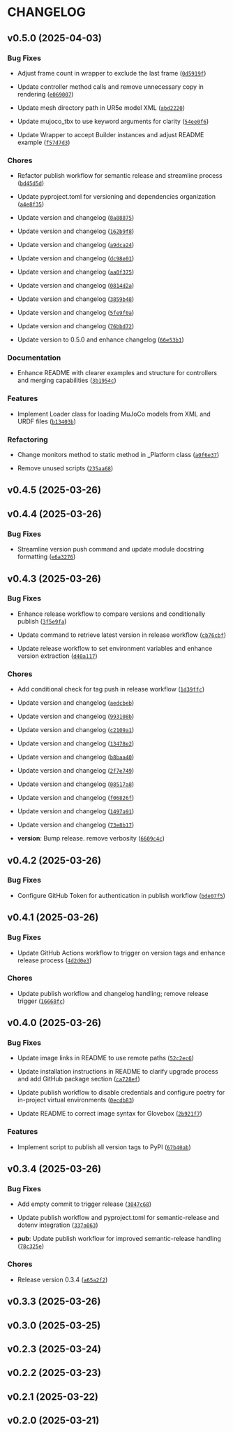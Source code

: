 # CHANGELOG

## v0.5.0 (2025-04-03)

### Bug Fixes

- Adjust frame count in wrapper to exclude the last frame
  ([`0d5919f`](https://github.com/MGross21/mujoco-toolbox/commit/0d5919f807474fd2f7b7d66a5d05a5296200ad61))

- Update controller method calls and remove unnecessary copy in rendering
  ([`e069007`](https://github.com/MGross21/mujoco-toolbox/commit/e069007ebd81ff3fa799e65976815385a33d494a))

- Update mesh directory path in UR5e model XML
  ([`abd2220`](https://github.com/MGross21/mujoco-toolbox/commit/abd22201e6fac08f22f7a505fe356044675d2bdf))

- Update mujoco_tbx to use keyword arguments for clarity
  ([`54ee0f6`](https://github.com/MGross21/mujoco-toolbox/commit/54ee0f6ae5772b2a2d5eb472037ba4ffdc30d944))

- Update Wrapper to accept Builder instances and adjust README example
  ([`f57d7d3`](https://github.com/MGross21/mujoco-toolbox/commit/f57d7d37dc41ba379d12c5d23db210149665dbc7))

### Chores

- Refactor publish workflow for semantic release and streamline process
  ([`bd45d5d`](https://github.com/MGross21/mujoco-toolbox/commit/bd45d5d1436a5b7d72988fcc553655faafa51988))

- Update pyproject.toml for versioning and dependencies organization
  ([`a4e8f35`](https://github.com/MGross21/mujoco-toolbox/commit/a4e8f356b2ec48270abc2333f2c4ae9a70281481))

- Update version and changelog
  ([`8a88875`](https://github.com/MGross21/mujoco-toolbox/commit/8a888751fb3d6df95924a5aa9e44a73a2b8a2e2a))

- Update version and changelog
  ([`162b9f8`](https://github.com/MGross21/mujoco-toolbox/commit/162b9f8fd3b075a753ca66a338dc7ba2cef17380))

- Update version and changelog
  ([`a9dca24`](https://github.com/MGross21/mujoco-toolbox/commit/a9dca241627468673cb55cf65cae07a1c6b145e3))

- Update version and changelog
  ([`dc98e01`](https://github.com/MGross21/mujoco-toolbox/commit/dc98e01d07baf696121dd158d8bcfcfc3e61bef1))

- Update version and changelog
  ([`aa0f375`](https://github.com/MGross21/mujoco-toolbox/commit/aa0f3755ad18982a6ac63f403aea36118a118aff))

- Update version and changelog
  ([`0814d2a`](https://github.com/MGross21/mujoco-toolbox/commit/0814d2a41fe2f8c40711ed433fca8bdc82efbec9))

- Update version and changelog
  ([`3859b48`](https://github.com/MGross21/mujoco-toolbox/commit/3859b4874bf28673e0d35344f63775262c54bfe3))

- Update version and changelog
  ([`5fe9f0a`](https://github.com/MGross21/mujoco-toolbox/commit/5fe9f0adac5bf572462730bf8000f7162fea42f7))

- Update version and changelog
  ([`76bbd72`](https://github.com/MGross21/mujoco-toolbox/commit/76bbd72bcd894c571827e2d33b11c68e78f9e761))

- Update version to 0.5.0 and enhance changelog
  ([`66e53b1`](https://github.com/MGross21/mujoco-toolbox/commit/66e53b1d3cbae2b6f77af04b94b194b42a707882))

### Documentation

- Enhance README with clearer examples and structure for controllers and merging capabilities
  ([`3b1954c`](https://github.com/MGross21/mujoco-toolbox/commit/3b1954c7d2b553f862cc7e3ee2bea04fa7af5273))

### Features

- Implement Loader class for loading MuJoCo models from XML and URDF files
  ([`b13403b`](https://github.com/MGross21/mujoco-toolbox/commit/b13403b394074cbbf29f61a7a94d2c889600dcf3))

### Refactoring

- Change monitors method to static method in _Platform class
  ([`a0f6e37`](https://github.com/MGross21/mujoco-toolbox/commit/a0f6e37f68dde8eba12ca7b57db6aa27130aa8d3))

- Remove unused scripts
  ([`235aa68`](https://github.com/MGross21/mujoco-toolbox/commit/235aa68ba2a30243b062956691d22ab393d23edb))


## v0.4.5 (2025-03-26)


## v0.4.4 (2025-03-26)

### Bug Fixes

- Streamline version push command and update module docstring formatting
  ([`e6a3276`](https://github.com/MGross21/mujoco-toolbox/commit/e6a3276f8ca7005e9d366bb676e3cb26ee86dfbf))


## v0.4.3 (2025-03-26)

### Bug Fixes

- Enhance release workflow to compare versions and conditionally publish
  ([`3f5e9fa`](https://github.com/MGross21/mujoco-toolbox/commit/3f5e9fa5c9036234cbfb364296a2caaac9e14699))

- Update command to retrieve latest version in release workflow
  ([`cb76cbf`](https://github.com/MGross21/mujoco-toolbox/commit/cb76cbf540e6f25e6c5c29a290769e3921b5e97a))

- Update release workflow to set environment variables and enhance version extraction
  ([`d40a117`](https://github.com/MGross21/mujoco-toolbox/commit/d40a117cd39e5e919b88a8c2be4fa41d1868f79c))

### Chores

- Add conditional check for tag push in release workflow
  ([`1d39ffc`](https://github.com/MGross21/mujoco-toolbox/commit/1d39ffc1271f7445aca25808bd7f9180d190987a))

- Update version and changelog
  ([`aedcbeb`](https://github.com/MGross21/mujoco-toolbox/commit/aedcbeb843d321a65725d53738914de381733b87))

- Update version and changelog
  ([`993108b`](https://github.com/MGross21/mujoco-toolbox/commit/993108bb1ecaa5c1ee90579304e33639ec08c9fe))

- Update version and changelog
  ([`c2109a1`](https://github.com/MGross21/mujoco-toolbox/commit/c2109a1cb336fee9e9e8462efb57fbf37de5e37c))

- Update version and changelog
  ([`13478e2`](https://github.com/MGross21/mujoco-toolbox/commit/13478e239201771654fc9b05845115dc3d5a846e))

- Update version and changelog
  ([`b8baa40`](https://github.com/MGross21/mujoco-toolbox/commit/b8baa40344992ba8884c6f68001346c1a1e84a88))

- Update version and changelog
  ([`2f7e749`](https://github.com/MGross21/mujoco-toolbox/commit/2f7e749a79a2790420ca8a68067cdb0af97117dc))

- Update version and changelog
  ([`08517a8`](https://github.com/MGross21/mujoco-toolbox/commit/08517a84a23bb5983a0e75f896f5e2e4ea299fbf))

- Update version and changelog
  ([`f06826f`](https://github.com/MGross21/mujoco-toolbox/commit/f06826f48bcab145bd0dc1d78f02be432f073033))

- Update version and changelog
  ([`1497a91`](https://github.com/MGross21/mujoco-toolbox/commit/1497a91b9b9ec76fedb79b945f01b9e1bee696be))

- Update version and changelog
  ([`73e8b17`](https://github.com/MGross21/mujoco-toolbox/commit/73e8b178f0881ba818c1759d7a2d78eec5ec05ae))

- **version**: Bump release. remove verbosity
  ([`6609c4c`](https://github.com/MGross21/mujoco-toolbox/commit/6609c4c3c61f19860a93141ab72b9bc0c735903c))


## v0.4.2 (2025-03-26)

### Bug Fixes

- Configure GitHub Token for authentication in publish workflow
  ([`bde07f5`](https://github.com/MGross21/mujoco-toolbox/commit/bde07f50bfd2e8d569e4086d2b007da5b146b4e7))


## v0.4.1 (2025-03-26)

### Bug Fixes

- Update GitHub Actions workflow to trigger on version tags and enhance release process
  ([`4d2d0e3`](https://github.com/MGross21/mujoco-toolbox/commit/4d2d0e3c33faa8908ed63fcc7eb347a006162ec7))

### Chores

- Update publish workflow and changelog handling; remove release trigger
  ([`16668fc`](https://github.com/MGross21/mujoco-toolbox/commit/16668fc8c61d7b27007ca2ab4a0ae5732e03655c))


## v0.4.0 (2025-03-26)

### Bug Fixes

- Update image links in README to use remote paths
  ([`52c2ec6`](https://github.com/MGross21/mujoco-toolbox/commit/52c2ec662dfd051eac39e0781ff9d58fbdae2d0a))

- Update installation instructions in README to clarify upgrade process and add GitHub package
  section
  ([`ca728ef`](https://github.com/MGross21/mujoco-toolbox/commit/ca728ef5226b251981fe0505e1a748c1557b4698))

- Update publish workflow to disable credentials and configure poetry for in-project virtual
  environments
  ([`0ecdb83`](https://github.com/MGross21/mujoco-toolbox/commit/0ecdb83e24d59b654cc2c7fa7f260ae6dbadfa20))

- Update README to correct image syntax for Glovebox
  ([`2b921f7`](https://github.com/MGross21/mujoco-toolbox/commit/2b921f722ea15b70fd53474237208c97ee54f426))

### Features

- Implement script to publish all version tags to PyPI
  ([`67b40ab`](https://github.com/MGross21/mujoco-toolbox/commit/67b40abceefd5298a5bcb054ee4c1d2404da50aa))


## v0.3.4 (2025-03-26)

### Bug Fixes

- Add empty commit to trigger release
  ([`3047c68`](https://github.com/MGross21/mujoco-toolbox/commit/3047c68c50258c6825696cbd7f27e3eec6c39c70))

- Update publish workflow and pyproject.toml for semantic-release and dotenv integration
  ([`337a063`](https://github.com/MGross21/mujoco-toolbox/commit/337a0633d33ea09a32caab060531b213edd830f1))

- **pub**: Update publish workflow for improved semantic-release handling
  ([`78c325e`](https://github.com/MGross21/mujoco-toolbox/commit/78c325ea635108cfea4c458d084b88453ac51803))

### Chores

- Release version 0.3.4
  ([`a65a2f2`](https://github.com/MGross21/mujoco-toolbox/commit/a65a2f28208414b358483325d1e3a07fcf2b91aa))


## v0.3.3 (2025-03-26)


## v0.3.0 (2025-03-25)


## v0.2.3 (2025-03-24)


## v0.2.2 (2025-03-23)


## v0.2.1 (2025-03-22)


## v0.2.0 (2025-03-21)
